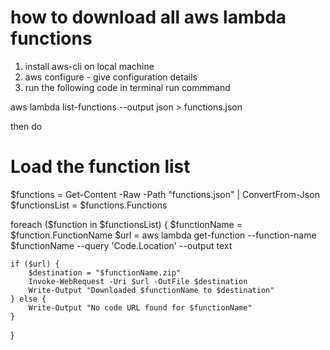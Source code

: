 # how to download all aws lambda functions

1. install aws-cli on local machine
2. aws configure - give configuration details
3. run the following code
   in terminal run commmand

aws lambda list-functions --output json > functions.json

then do

# Load the function list

$functions = Get-Content -Raw -Path "functions.json" | ConvertFrom-Json
$functionsList = $functions.Functions

foreach ($function in $functionsList) {
$functionName = $function.FunctionName
$url = aws lambda get-function --function-name $functionName --query 'Code.Location' --output text

    if ($url) {
        $destination = "$functionName.zip"
        Invoke-WebRequest -Uri $url -OutFile $destination
        Write-Output "Downloaded $functionName to $destination"
    } else {
        Write-Output "No code URL found for $functionName"
    }

}
